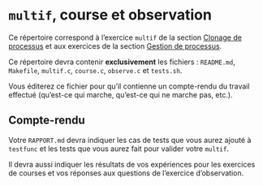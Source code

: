 #   `multif`, course et observation

Ce répertoire correspond à l’exercice `multif` de la section
[Clonage de processus](https://www.fil.univ-lille1.fr/~hym/e/pds/tp/tdps-fork.html#multif)
et aux exercices de la section
[Gestion de processus](https://www.fil.univ-lille1.fr/~hym/e/pds/tp/tdps-ps.html).

Ce répertoire devra contenir **exclusivement** les fichiers :
`README.md`, `Makefile`, `multif.c`, `course.c`, `observe.c` et
`tests.sh`.

Vous éditerez ce fichier pour qu’il contienne un compte-rendu du
travail effectué (qu’est-ce qui marche, qu’est-ce qui ne marche pas,
etc.).


##  Compte-rendu

Votre `RAPPORT.md` devra indiquer les cas de tests que vous aurez
ajouté à `testfunc` et les tests que vous aurez fait pour valider
votre `multif`.

Il devra aussi indiquer les résultats de vos expériences pour les
exercices de courses et vos réponses aux questions de l’exercice
d’observation.
